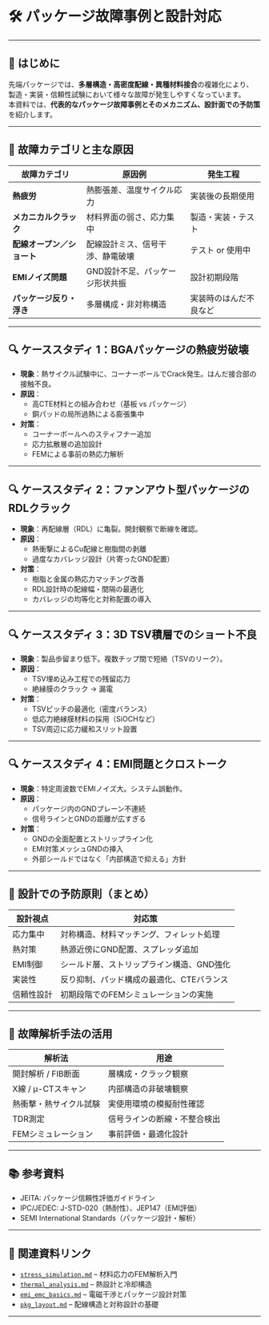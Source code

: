 # 🛠️ パッケージ故障事例と設計対応

---

## 📝 はじめに

先端パッケージでは、**多層構造・高密度配線・異種材料接合**の複雑化により、  
製造・実装・信頼性試験において様々な故障が発生しやすくなっています。  
本資料では、**代表的なパッケージ故障事例とそのメカニズム、設計面での予防策**を紹介します。

---

## 🔧 故障カテゴリと主な原因

| 故障カテゴリ | 原因例 | 発生工程 |
|--------------|--------|----------|
| **熱疲労** | 熱膨張差、温度サイクル応力 | 実装後の長期使用 |
| **メカニカルクラック** | 材料界面の弱さ、応力集中 | 製造・実装・テスト |
| **配線オープン／ショート** | 配線設計ミス、信号干渉、静電破壊 | テスト or 使用中 |
| **EMIノイズ問題** | GND設計不足、パッケージ形状共振 | 設計初期段階 |
| **パッケージ反り・浮き** | 多層構成・非対称構造 | 実装時のはんだ不良など |

---

## 🔍 ケーススタディ 1：BGAパッケージの熱疲労破壊

- **現象**：熱サイクル試験中に、コーナーボールでCrack発生。はんだ接合部の接触不良。
- **原因**：
  - 高CTE材料との組み合わせ（基板 vs パッケージ）
  - 銅パッドの局所過熱による膨張集中
- **対策**：
  - コーナーボールへのスティフナー追加
  - 応力拡散層の追加設計
  - FEMによる事前の熱応力解析

---

## 🔍 ケーススタディ 2：ファンアウト型パッケージのRDLクラック

- **現象**：再配線層（RDL）に亀裂。開封観察で断線を確認。
- **原因**：
  - 熱衝撃によるCu配線と樹脂間の剥離
  - 過度なカバレッジ設計（片寄ったGND配置）
- **対策**：
  - 樹脂と金属の熱応力マッチング改善
  - RDL設計時の配線幅・間隔の最適化
  - カバレッジの均等化と対称配置の導入

---

## 🔍 ケーススタディ 3：3D TSV積層でのショート不良

- **現象**：製品歩留まり低下。複数チップ間で短絡（TSVのリーク）。
- **原因**：
  - TSV埋め込み工程での残留応力
  - 絶縁膜のクラック → 漏電
- **対策**：
  - TSVピッチの最適化（密度バランス）
  - 低応力絶縁膜材料の採用（SiOCHなど）
  - TSV周辺に応力緩和スリット設置

---

## 🔍 ケーススタディ 4：EMI問題とクロストーク

- **現象**：特定周波数でEMIノイズ大。システム誤動作。
- **原因**：
  - パッケージ内のGNDプレーン不連続
  - 信号ラインとGNDの距離が広すぎる
- **対策**：
  - GNDの全面配置とストリップライン化
  - EMI対策メッシュGNDの挿入
  - 外部シールドではなく「内部構造で抑える」方針

---

## 📏 設計での予防原則（まとめ）

| 設計視点 | 対応策 |
|----------|--------|
| 応力集中 | 対称構造、材料マッチング、フィレット処理 |
| 熱対策 | 熱源近傍にGND配置、スプレッダ追加 |
| EMI制御 | シールド層、ストリップライン構造、GND強化 |
| 実装性 | 反り抑制、パッド構成の最適化、CTEバランス |
| 信頼性設計 | 初期段階でのFEMシミュレーションの実施 |

---

## 🧪 故障解析手法の活用

| 解析法 | 用途 |
|--------|------|
| 開封解析 / FIB断面 | 層構成・クラック観察 |
| X線 / μ-CTスキャン | 内部構造の非破壊観察 |
| 熱衝撃・熱サイクル試験 | 実使用環境の模擬耐性確認 |
| TDR測定 | 信号ラインの断線・不整合検出 |
| FEMシミュレーション | 事前評価・最適化設計 |

---

## 📚 参考資料

- JEITA: パッケージ信頼性評価ガイドライン
- IPC/JEDEC: J-STD-020（熱耐性）、JEP147（EMI評価）
- SEMI International Standards（パッケージ設計・解析）

---

## 🔗 関連資料リンク

- [`stress_simulation.md`](./stress_simulation.md) – 材料応力のFEM解析入門  
- [`thermal_analysis.md`](./thermal_analysis.md) – 熱設計と冷却構造  
- [`emi_emc_basics.md`](./emi_emc_basics.md) – 電磁干渉とパッケージ設計対策  
- [`pkg_layout.md`](./pkg_layout.md) – 配線構造と対称設計の基礎

---
